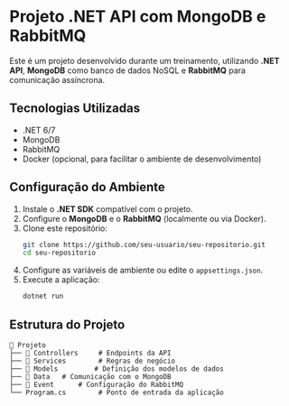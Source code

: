 # Projeto .NET API com MongoDB e RabbitMQ

Este é um projeto desenvolvido durante um treinamento, utilizando **.NET API**, **MongoDB** como banco de dados NoSQL e **RabbitMQ** para comunicação assíncrona.

## Tecnologias Utilizadas
- .NET 6/7
- MongoDB
- RabbitMQ
- Docker (opcional, para facilitar o ambiente de desenvolvimento)

## Configuração do Ambiente
1. Instale o **.NET SDK** compatível com o projeto.
2. Configure o **MongoDB** e o **RabbitMQ** (localmente ou via Docker).
3. Clone este repositório:
   ```sh
   git clone https://github.com/seu-usuario/seu-repositorio.git
   cd seu-repositorio
   ```
4. Configure as variáveis de ambiente ou edite o `appsettings.json`.
5. Execute a aplicação:
   ```sh
   dotnet run
   ```

## Estrutura do Projeto
```
📂 Projeto
├── 📁 Controllers     # Endpoints da API
├── 📁 Services        # Regras de negócio
├── 📁 Models         # Definição dos modelos de dados
├── 📁 Data   # Comunicação com o MongoDB
├── 📁 Event      # Configuração do RabbitMQ
└── Program.cs        # Ponto de entrada da aplicação
```

